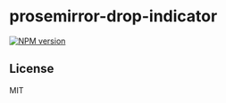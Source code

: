 # prosemirror-drop-indicator

[![NPM version](https://img.shields.io/npm/v/prosemirror-drop-indicator?color=a1b858&label=)](https://www.npmjs.com/package/prosemirror-drop-indicator)

## License

MIT
